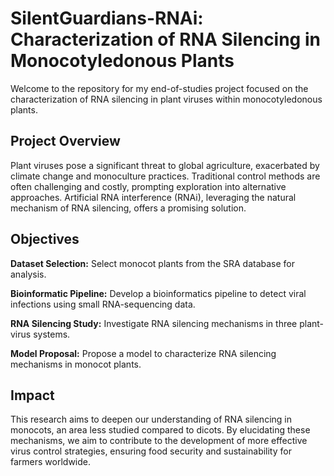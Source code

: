 # SilentGuardians-RNAi: Characterization of RNA Silencing in Monocotyledonous Plants

Welcome to the repository for my end-of-studies project focused on the characterization of RNA silencing in plant viruses within monocotyledonous plants.

## Project Overview

Plant viruses pose a significant threat to global agriculture, exacerbated by climate change and monoculture practices. Traditional control methods are often challenging and costly, prompting exploration into alternative approaches. Artificial RNA interference (RNAi), leveraging the natural mechanism of RNA silencing, offers a promising solution.

## Objectives

  **Dataset Selection:** Select monocot plants from the SRA database for analysis.
  
  **Bioinformatic Pipeline:** Develop a bioinformatics pipeline to detect viral infections using small RNA-sequencing data.
  
  **RNA Silencing Study:** Investigate RNA silencing mechanisms in three plant-virus systems.
  
  **Model Proposal:** Propose a model to characterize RNA silencing mechanisms in monocot plants.

## Impact

This research aims to deepen our understanding of RNA silencing in monocots, an area less studied compared to dicots. By elucidating these mechanisms, we aim to contribute to the development of more effective virus control strategies, ensuring food security and sustainability for farmers worldwide.
